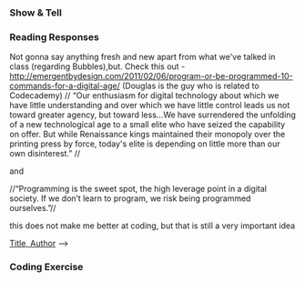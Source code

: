 
### Show & Tell
<!-- * [Name](http://link-to-cool-thing) -->
### Reading Responses

Not gonna say anything fresh and new apart from what we've talked in class (regarding Bubbles),but. 
Check this out - http://emergentbydesign.com/2011/02/06/program-or-be-programmed-10-commands-for-a-digital-age/
(Douglas is the guy who is related to Codecademy)
//
“Our enthusiasm for digital technology about which we have little understanding and over which we have little control leads us not toward greater agency, but toward less...We have surrendered the unfolding of a new technological age to a small elite who have seized the capability on offer. But while Renaissance kings maintained their monopoly over the printing press by force, today's elite is depending on little more than our own disinterest.” //

and

//“Programming is the sweet spot, the high leverage point in a digital society. If we don’t learn to program, we risk being programmed ourselves.”//


this does not make me better at coding, but that is still a very important idea

[Title, Author](http://link-to-article) -->
### Coding Exercise
<!-- #### [Excercise Name](./link/to/exercise.html) -->
